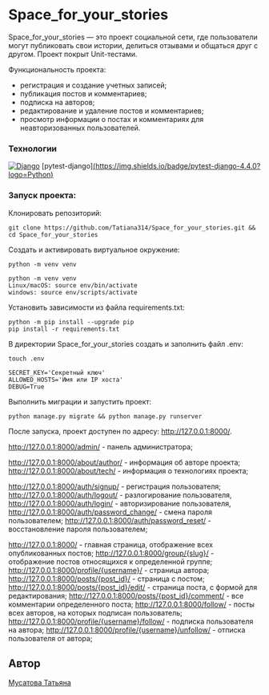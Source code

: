 # Space_for_your_stories

Space_for_your_stories —  это проект социальной сети, где пользователи могут публиковать свои истории, делиться отзывами и общаться друг с другом. Проект покрыт Unit-тестами.

Функциональность проекта:
- регистрация и создание учетных записей;
- публикация постов и комментариев;
- подписка на авторов;
- редактирование и удаление постов и комментариев;
- просмотр информации о постах и комментариях для неавторизованных пользователей.

### Технологии
[![Django](https://img.shields.io/badge/Django-4.2.1-blue?logo=python)](https://www.djangoproject.com/)
[pytest-django][(https://img.shields.io/badge/pytest-django-4.4.0?logo=Python)]([https://pypi.org/project/pytest-django/](https://pytest-django.readthedocs.io/en/stable/index.html))


### Запуск проекта:
Клонировать репозиторий:
```
git clone https://github.com/Tatiana314/Space_for_your_stories.git && cd Space_for_your_stories
```
Cоздать и активировать виртуальное окружение:
```
python -m venv venv
```
```
python -m venv venv
Linux/macOS: source env/bin/activate
windows: source env/scripts/activate
```
Установить зависимости из файла requirements.txt:
```
python -m pip install --upgrade pip
pip install -r requirements.txt
```
В директории Space_for_your_stories создать и заполнить файл .env:
```
touch .env

SECRET_KEY='Секретный ключ'
ALLOWED_HOSTS='Имя или IP хоста'
DEBUG=True
```
Выполнить миграции и запустить проект:
```
python manage.py migrate && python manage.py runserver
```
После запуска, проект доступен по адресу: http://127.0.0.1:8000/.

http://127.0.0.1:8000/admin/ - панель администратора;

http://127.0.0.1:8000/about/author/ - информация об авторе проекта;
http://127.0.0.1:8000/about/tech/ - информация о технологиях проекта;

http://127.0.0.1:8000/auth/signup/ - регистрация пользователя;
http://127.0.0.1:8000/auth/logout/ - разлогирование пользователя,
http://127.0.0.1:8000/auth/login/ - авторизирование пользователя,
http://127.0.0.1:8000/auth/password_change/ - смена пароля пользователем;
http://127.0.0.1:8000/auth/password_reset/ - восстановление пароля пользователем;

http://127.0.0.1:8000/ - главная страница, отображение всех опубликованных постов;
http://127.0.0.1:8000/group/{slug}/ - отображение постов относящихся к определенной группе;
http://127.0.0.1:8000/profile/{username}/ - страница автора;
http://127.0.0.1:8000/posts/{post_id}/ - страница с постом;
http://127.0.0.1:8000/posts/{post_id}/edit/ - страница поста, с формой для редактирования;
http://127.0.0.1:8000/posts/{post_id}/comment/ - все комментарии определенного поста;
http://127.0.0.1:8000/follow/ - посты всех авторов, на которых подписан пользователь;
http://127.0.0.1:8000/profile/{username}/follow/ - подписка пользователя на автора;
http://127.0.0.1:8000/profile/{username}/unfollow/ - отписка пользователя от автора;

## Автор
[Мусатова Татьяна](https://github.com/Tatiana314)
